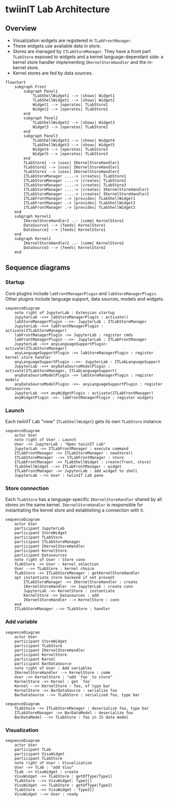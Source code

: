 # twiinIT Lab Architecture

## Overview

- Visualization widgets are registered in `TLabFrontManager`.
- These widgets use available data in store.
- Stores are managed by `ITLabStoreManager`. They have a front part `TLabStore` exposed to widgets and a kernel language-dependant side: a kernel store handler implementing `IKernelStoreHandler` and the in-kernel store.
- Kernel stores are fed by data sources.

```mermaid
flowchart
    subgraph Front
        subgraph Panel1
            TLabShellWidget1 --> |shows| Widget1
            TLabShellWidget1 --> |shows| Widget2
            Widget1 --> |operates| TLabStore1
            Widget2 --> |operates| TLabStore1
        end
        subgraph Panel2
            TLabShellWidget2 --> |shows| Widget3
            Widget3 --> |operates| TLabStore2
        end
        subgraph Panel3
            TLabShellWidget3 --> |shows| Widget4
            TLabShellWidget3 --> |shows| Widget5
            Widget4 --> |operates| TLabStore3
            Widget5 --> |operates| TLabStore3
        end
        TLabStore1 --> |uses| IKernelStoreHandler1
        TLabStore2 --> |uses| IKernelStoreHandler1
        TLabStore3 --> |uses| IKernelStoreHandler2
        ITLabStoreManager ....-> |creates| TLabStore1
        ITLabStoreManager ....-> |creates| TLabStore2
        ITLabStoreManager ....-> |creates| TLabStore3
        ITLabStoreManager ....-> |creates| IKernelStoreHandler1
        ITLabStoreManager ....-> |creates| IKernelStoreHandler2
        ITLabFrontManager .-> |provides| TLabShellWidget1
        ITLabFrontManager .-> |provides| TLabShellWidget2
        ITLabFrontManager .-> |provides| TLabShellWidget3
    end
    subgraph Kernel1
        IKernelStoreHandler1 ..- |comm| KernelStore1
        DataSource1 --> |feeds| KernelStore1
        DataSource2 --> |feeds| KernelStore1
    end
    subgraph Kernel2
        IKernelStoreHandler2 ..- |comm| KernelStore2
        DataSource3 --> |feeds| KernelStore2
    end
```

## Sequence diagrams

### Startup

Core plugins include `labFrontManagerPlugin` and `labStoreManagerPlugin`.
Other plugins include language support, data sources, models and widgets.

```mermaid
sequenceDiagram
    note right of JupyterLab : Extension startup
    JupyterLab ->>+ labStoreManagerPlugin : activate()
    labStoreManagerPlugin -->>- JupyterLab : ITLabStoreManager
    JupyterLab ->>+ labFrontManagerPlugin : activate(ITLabStoreManager)
    labFrontManagerPlugin ->> JupyterLab : register cmds
    labFrontManagerPlugin -->>- JupyterLab : ITLabFrontManager
    JupyterLab ->>+ anyLanguageSupportPlugin: activate(ITLabStoreManager)
    anyLanguageSupportPlugin ->> labStoreManagerPlugin : register kernel store handler
    anyLanguageSupportPlugin -->>- JupyterLab : ITLabLanguageSupport
    JupyterLab ->>+ anyDataSourceModelPlugin : activate(ITLabStoreManager, ITLabLanguageSupport)
    anyDataSourceModelPlugin ->> labStoreManagerPlugin : register models
    anyDataSourceModelPlugin ->>- anyLanguageSupportPlugin : register datasources
    JupyterLab ->>+ anyWidgetPlugin : activate(ITLabFrontManager)
    anyWidgetPlugin ->>- labFrontManagerPlugin : register widgets
```

### Launch

Each twiinIT Lab "view" (`TLabShellWidget`) gets its own `TLabStore` instance.

```mermaid
sequenceDiagram
    actor User
    note right of User : Launch
    User ->> JupyterLab : "Open twiinIT Lab"
    JupyterLab ->> ITLabFrontManager : execute command
    ITLabFrontManager ->> ITLabStoreManager : newStore()
    ITLabStoreManager -->> ITLabFrontManager : store
    ITLabFrontManager ->> TLabShellWidget : create(front, store)
    TLabShellWidget -->> ITLabFrontManager : widget
    ITLabFrontManager ->> JupyterLab : add widget to shell
    JupyterLab -->> User : twiinIT Lab pane
```

### Store connection

Each `TLabStore` has a language-specific `IKernelStoreHandler` shared by all stores on the same kernel. `IKernelStoreHandler` is responsible for instantiating the kernel store and establishing a connection with it.

```mermaid
sequenceDiagram
    actor User
    participant JupyterLab
    participant StoreWidget
    participant TLabStore
    participant ITLabStoreManager
    participant IKernelStoreHandler
    participant KernelStore
    participant Datasources
    note right of User : Store conn
    TLabStore ->> User : kernel selection
    User -->> TLabStore : kernel choice
    TLabStore ->> ITLabStoreManager : getKernelStoreHandler
    opt instantiate store backend if not present
        ITLabStoreManager ->> IKernelStoreHandler : create
        IKernelStoreHandler ->> JupyterLab : create conn
        JupyterLab ->> KernelStore : instantiate
        KernelStore ->> Datasources : add
        IKernelStoreHandler --> KernelStore : conn
    end
    ITLabStoreManager -->> TLabStore : handler
```

### Add variable

```mermaid
sequenceDiagram
    actor User
    participant StoreWidget
    participant TLabStore
    participant IKernelStoreHandler
    participant KernelStore
    participant Kernel
    participant BarDataSource
    note right of User : Add variables
    IKernelStoreHandler --> KernelStore : comm
    User ->> KernelStore : "add `foo` to store"
    KernelStore ->> Kernel : get `foo`
    Kernel -->> KernelStore : foo, of type bar
    KernelStore ->> BarDataSource : serialize foo
    BarDataSource -->> TLabStore : serialized foo, type bar
```

```mermaid
sequenceDiagram
    TLabStore ->> ITLabStoreManager : deserialize foo, type bar
    ITLabStoreManager ->> BarDataModel : deserialize foo
    BarDataModel -->> TLabStore : foo in JS data model
```

### Visualization

```mermaid
sequenceDiagram
    actor User
    participant TLab
    participant VisuWidget
    participant TLabStore
    note right of User : Visualization
    User ->> TLab : "add Visu"
    TLab ->> VisuWidget : create
    VisuWidget ->> TLabStore : getOfType(Type1)
    TLabStore -->> VisuWidget: Type1[]
    VisuWidget ->> TLabStore : getOfType(Type2)
    TLabStore -->> VisuWidget : Type2[]
    VisuWidget -->> User : ready
```
